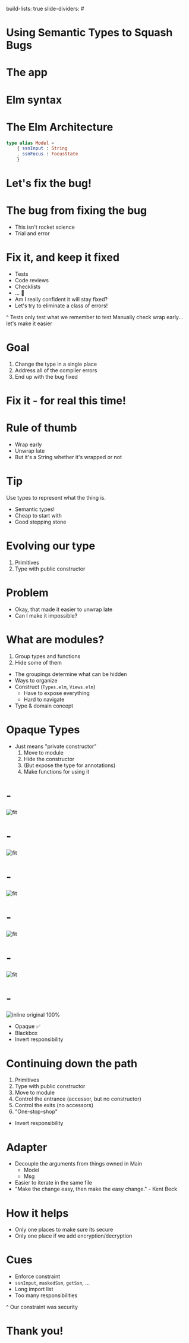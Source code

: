 build-lists: true
slide-dividers: #

# Using Semantic Types to Squash Bugs

# The app

# Elm syntax

# The Elm Architecture

```elm
type alias Model =
    { ssnInput : String
    , ssnFocus : FocusState
    }

```

# Let's fix the bug!

# The bug from fixing the bug

- This isn't rocket science
- Trial and error

# Fix it, and keep it fixed

- Tests
- Code reviews
- Checklists
- ... 🤔
- Am I really confident it will stay fixed?
- Let's try to eliminate a class of errors!

^ Tests only test what we remember to test
Manually check wrap early...
let's make it easier

# Goal

1. Change the type in a single place
1. Address all of the compiler errors
1. End up with the bug fixed

# Fix it - for real this time!

# Rule of thumb

- Wrap early
- Unwrap late
- But it's a String whether it's wrapped or not

# Tip

Use types to represent what the thing is.

- Semantic types!
- Cheap to start with
- Good stepping stone

# Evolving our type

1. Primitives
1. Type with public constructor

# Problem

- Okay, that made it easier to unwrap late
- Can I make it impossible?

# What are modules?

1. Group types and functions
1. Hide some of them

- The groupings determine what can be hidden
- Ways to organize
- Construct (`Types.elm`, `Views.elm`)
  - Have to expose everything
  - Hard to navigate
- Type & domain concept

# Opaque Types

- Just means "private constructor"
  1. Move to module
  1. Hide the constructor
  1. (But expose the type for annotations)
  1. Make functions for using it

# -

![fit](./img/opaque-types-0.png)

# -

![fit](./img/opaque-types-1.png)

# -

![fit](./img/opaque-types-2.png)

# -

![fit](./img/opaque-types-3.png)

# -

![fit](./img/opaque-types-4.png)

# -

![inline original 100%](./img/opaque-types-4.png)

- Opaque ✅
- Blackbox
- Invert responsibility

# Continuing down the path

1. Primitives
1. Type with public constructor
1. Move to module
1. Control the entrance (accessor, but no constructor)
1. Control the exits (no accessors)
1. "One-stop-shop"

- Invert responsibility

# Adapter

- Decouple the arguments from things owned in Main
  - Model
  - Msg
- Easier to iterate in the same file
- "Make the change easy, then make the easy change." - Kent Beck

# How it helps

- Only one places to make sure its secure
- Only one place if we add encryption/decryption

# Cues

- Enforce constraint
- `ssnInput`, `maskedSsn`, `getSsn`, ...
- Long import list
- Too many responsibilities

^ Our constraint was security

# Thank you!
